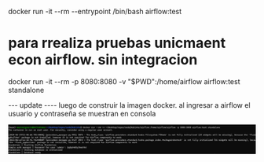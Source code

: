 docker run -it --rm --entrypoint /bin/bash airflow:test


# para rrealiza pruebas unicmaent econ airflow. sin integracion
docker run -it --rm -p 8080:8080 -v "$PWD":/home/airflow airflow:test standalone

--- update ----
luego de construir la imagen docker. al ingresar a airflow el usuario y contraseña se muestran en consola

![alt text](image.png)

